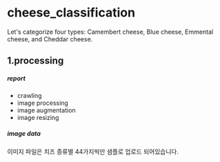 # cheese_classification
Let's categorize four types: Camembert cheese, Blue cheese, Emmental cheese, and Cheddar cheese.

## 1.processing
##### report
* crawling
* image processing
* image augmentation
* image resizing
##### image data   
이미지 파일은 치즈 종류별 44가지씩만 샘플로 업로드 되어있습니다.
